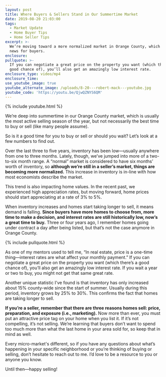 ```yaml
---
layout: post
title: Where Buyers & Sellers Stand in Our Summertime Market
date: 2019-08-20 21:03:00
tags:
  - Market Update
  - Home Buyer Tips
  - Home Seller Tips
excerpt: >-
  We’re moving toward a more normalized market in Orange County, which is good
  news for buyers.
enclosure:
pullquote: >-
  If you can negotiate a great price on the property you want (which there’s a
  good chance of), you’ll also get an amazingly low interest rate.
enclosure_type: video/mp4
enclosure_time:
use_youtube_image: true
youtube_alternate_image: /uploads/8-20---robert-mack---youtube.jpg
youtube_code: 'https://youtu.be/QjwQZNYS6QM'
---
```


{% include youtube.html %}

We’re deep into summertime in our Orange County market, which is usually the most active selling season of the year, but not necessarily the best time to buy or sell (like many people assume).&nbsp;

So is it a good time for you to buy or sell or should you wait? Let’s look at a few numbers to find out.&nbsp;

Over the last three to five years, inventory has been low—usually anywhere from one to three months. Lately, though, we’ve jumped into more of a two-to-six month range. A “normal” market is considered to have six months’ worth of inventory, so **although we’re still in a seller’s market, things are becoming more normalized.** This increase in inventory is in-line with how most economists describe the market.

This trend is also impacting home values. In the recent past, we experienced high appreciation rates, but moving forward, home prices should start appreciating at a rate of 3% to 5%.&nbsp;

When inventory increases and homes start taking longer to sell, it means demand is falling. **Since buyers have more homes to choose from, more time to make a decision, and interest rates are still historically low, now’s a great time to buy.** Three or four years ago, I remember homes going under contract a day after being listed, but that’s not the case anymore in Orange County.&nbsp;

{% include pullquote.html %}

As one of my mentors used to tell me, “In real estate, price is a one-time thing—interest rates are what affect your monthly payment.” If you can negotiate a great price on the property you want (which there’s a good chance of), you’ll also get an amazingly low interest rate. If you wait a year or two to buy, you might not get that same great rate.&nbsp;

Another unique statistic I’ve found is that inventory has only increased about 15% county-wide since the start of summer. Usually during this period, inventory grows by 25% to 30%. This confirms the fact that homes are taking longer to sell.&nbsp;

**If you’re a seller, remember that there are three reasons homes sell: price, preparation, and exposure (i.e., marketing).** Now more than ever, you must put an attractive price tag on your home when you list it. If it’s not compelling, it’s not selling. We’re learning that buyers don’t want to spend too much more than what the last home in your area sold for, so keep that in mind as well.&nbsp;

Every micro-market's different, so if you have any questions about what’s happening in your specific neighborhood or you’re thinking of buying or selling, don’t hesitate to reach out to me. I’d love to be a resource to you or anyone you know.&nbsp;

Until then—happy selling\!